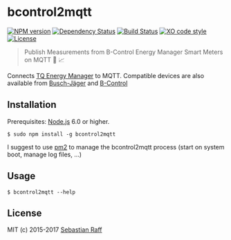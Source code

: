 # bcontrol2mqtt

[![NPM version](https://badge.fury.io/js/bcontrol2mqtt.svg)](http://badge.fury.io/js/bcontrol2mqtt)
[![Dependency Status](https://img.shields.io/gemnasium/hobbyquaker/bcontrol2mqtt.svg?maxAge=2592000)](https://gemnasium.com/github.com/hobbyquaker/bcontrol2mqtt)
[![Build Status](https://travis-ci.org/hobbyquaker/bcontrol2mqtt.svg?branch=master)](https://travis-ci.org/hobbyquaker/bcontrol2mqtt)
[![XO code style](https://img.shields.io/badge/code_style-XO-5ed9c7.svg)](https://github.com/sindresorhus/xo)
[![License][mit-badge]][mit-url]

> Publish Measurements from B-Control Energy Manager Smart Meters on MQTT 🔌 📈

Connects [TQ Energy Manager](http://www.tq-group.com/produkte/produktdetail/prod/energy-manager/extb/Main/) to MQTT.
Compatible devices are also available from [Busch-Jäger](https://www.busch-jaeger.de/produkte/produktloesungen/busch-smartenergy/busch-energymonitor/) 
and [B-Control](http://www.posid.de/energy-shop/?tx_trattmannshop_shop%5Bcategory%5D=5&tx_trattmannshop_shop%5Baction%5D=list&tx_trattmannshop_shop%5Bcontroller%5D=Article&cHash=095630d91afa7daafa1e7e1174562838#shop-articles)


## Installation

Prerequisites: [Node.js](https://nodejs.org) 6.0 or higher.

`$ sudo npm install -g bcontrol2mqtt`

I suggest to use [pm2](http://pm2.keymetrics.io/) to manage the bcontrol2mqtt process (start on system boot, manage log files, 
...)


## Usage

`$ bcontrol2mqtt --help`


## License

MIT (c) 2015-2017 [Sebastian Raff](https://github.com/hobbyquaker)

[mit-badge]: https://img.shields.io/badge/License-MIT-blue.svg?style=flat
[mit-url]: LICENSE
